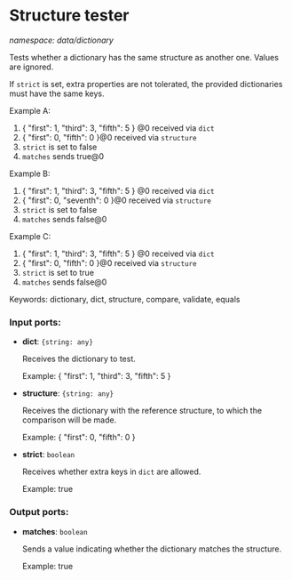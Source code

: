 # Structure tester

_namespace: data/dictionary_

Tests whether a dictionary  has the same structure as another one. Values are ignored.

If `strict` is set, extra properties are not tolerated, the provided dictionaries must have the same keys.

Example A:
1. { "first": 1, "third": 3, "fifth": 5 } @0 received via `dict`
2. { "first": 0, "fifth": 0 }@0 received via `structure`
3. `strict` is set to false
4. `matches` sends true@0

Example B:
1. { "first": 1, "third": 3, "fifth": 5 } @0 received via `dict`
2. { "first": 0, "seventh": 0 }@0 received via `structure`
3. `strict` is set to false
4. `matches` sends false@0

Example C:
1. { "first": 1, "third": 3, "fifth": 5 } @0 received via `dict`
2. { "first": 0, "fifth": 0 }@0 received via `structure`
3. `strict` is set to true
4. `matches` sends false@0


Keywords: dictionary, dict, structure, compare, validate, equals

### Input ports:

* __dict__: ` {string: any} `

    Receives the dictionary to test.
    
    Example:
    { "first": 1, "third": 3, "fifth": 5 }


* __structure__: ` {string: any} `

    Receives the dictionary with the reference structure, to which the comparison will be made.
    
    Example:
    { "first": 0, "fifth": 0 }


* __strict__: ` boolean `

    Receives whether extra keys in `dict` are allowed.
    
    Example:
    true

### Output ports:

* __matches__: ` boolean `

    Sends a value indicating whether the dictionary matches the structure.
    
    Example:
    true

